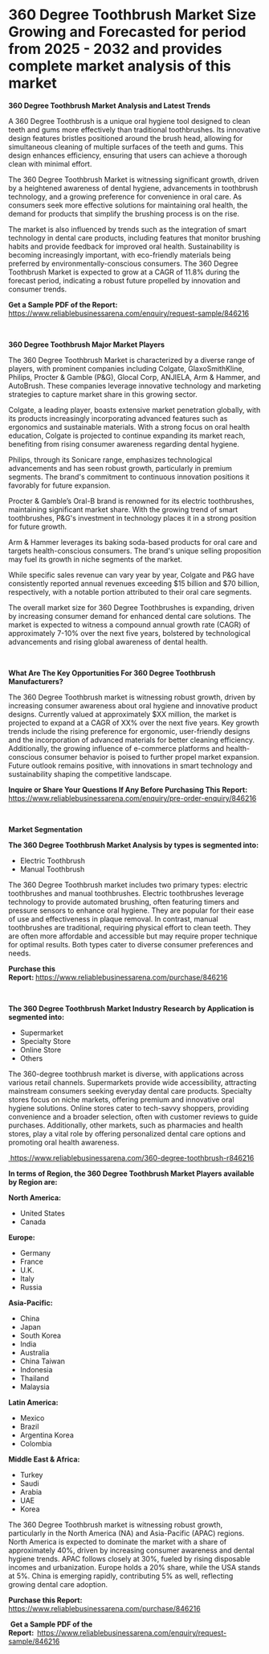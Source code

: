 <p><h1>360 Degree Toothbrush Market Size Growing and Forecasted for period from 2025 - 2032 and provides complete market analysis of this market</h1></p><p><strong>360 Degree Toothbrush Market Analysis and Latest Trends</strong></p>
<p><p>A 360 Degree Toothbrush is a unique oral hygiene tool designed to clean teeth and gums more effectively than traditional toothbrushes. Its innovative design features bristles positioned around the brush head, allowing for simultaneous cleaning of multiple surfaces of the teeth and gums. This design enhances efficiency, ensuring that users can achieve a thorough clean with minimal effort. </p><p>The 360 Degree Toothbrush Market is witnessing significant growth, driven by a heightened awareness of dental hygiene, advancements in toothbrush technology, and a growing preference for convenience in oral care. As consumers seek more effective solutions for maintaining oral health, the demand for products that simplify the brushing process is on the rise. </p><p>The market is also influenced by trends such as the integration of smart technology in dental care products, including features that monitor brushing habits and provide feedback for improved oral health. Sustainability is becoming increasingly important, with eco-friendly materials being preferred by environmentally-conscious consumers. The 360 Degree Toothbrush Market is expected to grow at a CAGR of 11.8% during the forecast period, indicating a robust future propelled by innovation and consumer trends.</p></p>
<p><strong>Get a Sample PDF of the Report:&nbsp;</strong> <a href="https://www.reliablebusinessarena.com/enquiry/request-sample/846216?utm_campaign=2112&utm_medium=2&utm_source=Github&utm_content=ia&utm_term=15042025&utm_id=360-degree-toothbrush">https://www.reliablebusinessarena.com/enquiry/request-sample/846216</a></p>
<p>&nbsp;</p>
<p><strong>360 Degree Toothbrush Major Market Players</strong></p>
<p><p>The 360 Degree Toothbrush Market is characterized by a diverse range of players, with prominent companies including Colgate, GlaxoSmithKline, Philips, Procter & Gamble (P&G), Glocal Corp, ANJIELA, Arm & Hammer, and AutoBrush. These companies leverage innovative technology and marketing strategies to capture market share in this growing sector.</p><p>Colgate, a leading player, boasts extensive market penetration globally, with its products increasingly incorporating advanced features such as ergonomics and sustainable materials. With a strong focus on oral health education, Colgate is projected to continue expanding its market reach, benefiting from rising consumer awareness regarding dental hygiene.</p><p>Philips, through its Sonicare range, emphasizes technological advancements and has seen robust growth, particularly in premium segments. The brand's commitment to continuous innovation positions it favorably for future expansion.</p><p>Procter & Gamble’s Oral-B brand is renowned for its electric toothbrushes, maintaining significant market share. With the growing trend of smart toothbrushes, P&G's investment in technology places it in a strong position for future growth.</p><p>Arm & Hammer leverages its baking soda-based products for oral care and targets health-conscious consumers. The brand's unique selling proposition may fuel its growth in niche segments of the market.</p><p>While specific sales revenue can vary year by year, Colgate and P&G have consistently reported annual revenues exceeding $15 billion and $70 billion, respectively, with a notable portion attributed to their oral care segments.</p><p>The overall market size for 360 Degree Toothbrushes is expanding, driven by increasing consumer demand for enhanced dental care solutions. The market is expected to witness a compound annual growth rate (CAGR) of approximately 7-10% over the next five years, bolstered by technological advancements and rising global awareness of dental health.</p></p>
<p>&nbsp;</p>
<p><strong>What Are The Key Opportunities For 360 Degree Toothbrush Manufacturers?</strong></p>
<p><p>The 360 Degree Toothbrush market is witnessing robust growth, driven by increasing consumer awareness about oral hygiene and innovative product designs. Currently valued at approximately $XX million, the market is projected to expand at a CAGR of XX% over the next five years. Key growth trends include the rising preference for ergonomic, user-friendly designs and the incorporation of advanced materials for better cleaning efficiency. Additionally, the growing influence of e-commerce platforms and health-conscious consumer behavior is poised to further propel market expansion. Future outlook remains positive, with innovations in smart technology and sustainability shaping the competitive landscape.</p></p>
<p><strong>Inquire or Share Your Questions If Any Before Purchasing This Report:</strong> <a href="https://www.reliablebusinessarena.com/enquiry/pre-order-enquiry/846216?utm_campaign=2112&utm_medium=2&utm_source=Github&utm_content=ia&utm_term=15042025&utm_id=360-degree-toothbrush">https://www.reliablebusinessarena.com/enquiry/pre-order-enquiry/846216</a></p>
<p>&nbsp;</p>
<p><strong>Market Segmentation</strong></p>
<p><strong>The 360 Degree Toothbrush Market Analysis by types is segmented into:</strong></p>
<p><ul><li>Electric Toothbrush</li><li>Manual Toothbrush</li></ul></p>
<p><p>The 360 Degree Toothbrush market includes two primary types: electric toothbrushes and manual toothbrushes. Electric toothbrushes leverage technology to provide automated brushing, often featuring timers and pressure sensors to enhance oral hygiene. They are popular for their ease of use and effectiveness in plaque removal. In contrast, manual toothbrushes are traditional, requiring physical effort to clean teeth. They are often more affordable and accessible but may require proper technique for optimal results. Both types cater to diverse consumer preferences and needs.</p></p>
<p><strong>Purchase this Report:&nbsp;</strong><a href="https://www.reliablebusinessarena.com/purchase/846216?utm_campaign=2112&utm_medium=2&utm_source=Github&utm_content=ia&utm_term=15042025&utm_id=360-degree-toothbrush">https://www.reliablebusinessarena.com/purchase/846216</a></p>
<p>&nbsp;</p>
<p><strong>The 360 Degree Toothbrush Market Industry Research by Application is segmented into:</strong></p>
<p><ul><li>Supermarket</li><li>Specialty Store</li><li>Online Store</li><li>Others</li></ul></p>
<p><p>The 360-degree toothbrush market is diverse, with applications across various retail channels. Supermarkets provide wide accessibility, attracting mainstream consumers seeking everyday dental care products. Specialty stores focus on niche markets, offering premium and innovative oral hygiene solutions. Online stores cater to tech-savvy shoppers, providing convenience and a broader selection, often with customer reviews to guide purchases. Additionally, other markets, such as pharmacies and health stores, play a vital role by offering personalized dental care options and promoting oral health awareness.</p></p>
<p><a href="https://www.reliablebusinessarena.com/360-degree-toothbrush-r846216?utm_campaign=2112&utm_medium=2&utm_source=Github&utm_content=ia&utm_term=15042025&utm_id=360-degree-toothbrush">&nbsp;https://www.reliablebusinessarena.com/360-degree-toothbrush-r846216</a></p>
<p><strong>In terms of Region, the 360 Degree Toothbrush Market Players available by Region are:</strong></p>
<p>
    <p> <strong> North America: </strong>
        <ul>
            <li>United States</li>
            <li>Canada</li>
        </ul>
        </p> 
    <p> <strong> Europe: </strong>
        <ul>
            <li>Germany</li>
            <li>France</li>
            <li>U.K.</li>
            <li>Italy</li>
            <li>Russia</li>
        </ul>
        </p> 
    <p> <strong> Asia-Pacific: </strong>
        <ul>
            <li>China</li>
            <li>Japan</li>
            <li>South Korea</li>
            <li>India</li>
            <li>Australia</li>
            <li>China Taiwan</li>
            <li>Indonesia</li>
            <li>Thailand</li>
            <li>Malaysia</li>
        </ul>
        </p> 
    <p> <strong> Latin America: </strong>
        <ul>
            <li>Mexico</li>
            <li>Brazil</li>
            <li>Argentina Korea</li>
            <li>Colombia</li>
        </ul>
        </p> 
    <p> <strong> Middle East & Africa: </strong>
        <ul>
            <li>Turkey</li>
            <li>Saudi</li>
            <li>Arabia</li>
            <li>UAE</li>
            <li>Korea</li>
        </ul>
    </p>
    </p>
<p><p>The 360 Degree Toothbrush market is witnessing robust growth, particularly in the North America (NA) and Asia-Pacific (APAC) regions. North America is expected to dominate the market with a share of approximately 40%, driven by increasing consumer awareness and dental hygiene trends. APAC follows closely at 30%, fueled by rising disposable incomes and urbanization. Europe holds a 20% share, while the USA stands at 5%. China is emerging rapidly, contributing 5% as well, reflecting growing dental care adoption.</p></p>
<p><strong>Purchase this Report: </strong><a href="https://www.reliablebusinessarena.com/purchase/846216?utm_campaign=2112&utm_medium=2&utm_source=Github&utm_content=ia&utm_term=15042025&utm_id=360-degree-toothbrush">https://www.reliablebusinessarena.com/purchase/846216</a></p>
<p>&nbsp;<strong>Get a Sample PDF of the Report:&nbsp;&nbsp;</strong><a href="https://www.reliablebusinessarena.com/enquiry/request-sample/846216?utm_campaign=2112&utm_medium=2&utm_source=Github&utm_content=ia&utm_term=15042025&utm_id=360-degree-toothbrush">https://www.reliablebusinessarena.com/enquiry/request-sample/846216</a></p>
<p><strong></strong></p>
<p><p></p><p></p><p></p></p>